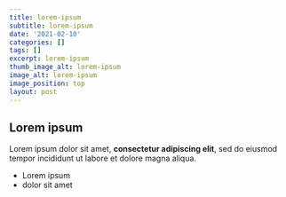```yaml
---
title: lorem-ipsum
subtitle: lorem-ipsum
date: '2021-02-10'
categories: []
tags: []
excerpt: lorem-ipsum
thumb_image_alt: lorem-ipsum
image_alt: lorem-ipsum
image_position: top
layout: post
---
```

## Lorem ipsum

Lorem ipsum dolor sit amet, **consectetur adipiscing elit**, sed do eiusmod tempor incididunt ut labore et dolore magna aliqua.

- Lorem ipsum
- dolor sit amet